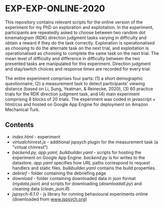 # EXP-EXP-ONLINE-2020

This repository contains relevant scripts for the online version of the experiment for my PhD on exploration and exploitation. In the experiment,
participants are repeatedly asked to choose between two random dot kinematogram (RDK) direction judgment tasks varying in difficulty and obtain a 
reward if they do the task correctly. Exploration is operationalised as choosing to do the alternate task on the next trial, and exploitation is 
operationalised as choosing to complete the same task on the next trial. The mean level of difficulty and difference in difficulty between the two presented tasks are manipulated for this experiment. Direction judgment and stay/switch choices and response times are recorded for every trial. 

The entire experiment comprises four parts: (1) a short demographic questionnaire, (2) a measurement task to detect participants' viewing distance 
(based on Li, Sung, Yeatman, & Reinecke, 2020), (3) 60 practice trials for the RDK direction judgment task, and (4) main experiment comprising 
8 blocks of 20 trials. The experiment was coded in javascript + html/css and hosted on Google App Engine for deployment on Amazon Mechanical Turk.  

## Contents
- *index.html* - experiment
- *virtualchinrest.js* - additional jspsych plugin for the measurement task (a "virtual chinrest")
- *backend.py, app.yaml, bulkbuilder.yaml* - scripts for hosting the experiment on Google App Engine. *backend.py* is for writes to the datastore. *app.yaml* 
specifies how URL paths correspond to request handlers and static files. *bulkbuilder.yaml* contains the build properties.
- *debrief* - folder containing the debriefing page
- *download* - folder containing downloaded data in json format (*mydata.json*) and scripts for downloading (*downloadall.py*) and cleaning data (*clean_json.R*)
- *jspsych-6.1.0* - js library for running behavioural experiments online (downloaded from www.jspsych.org)


